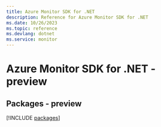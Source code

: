 ```yaml
---
title: Azure Monitor SDK for .NET
description: Reference for Azure Monitor SDK for .NET
ms.date: 10/26/2023
ms.topic: reference
ms.devlang: dotnet
ms.service: monitor
---
```

# Azure Monitor SDK for .NET - preview
## Packages - preview
[!INCLUDE [packages](monitor-index.md)]